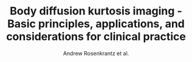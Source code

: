 ---
cat: ciel
subcat: neurophysics
bestof: false
author: Andrew Rosenkrantz et al.
title: Body diffusion kurtosis imaging - Basic principles, applications, and considerations for clinical practice
journal: Journal of magnetic resonance imaging - JMRI
year: 2015
type: article
doi: 10.1002/jmri.24985
---
